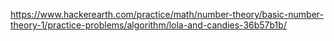https://www.hackerearth.com/practice/math/number-theory/basic-number-theory-1/practice-problems/algorithm/lola-and-candies-36b57b1b/
